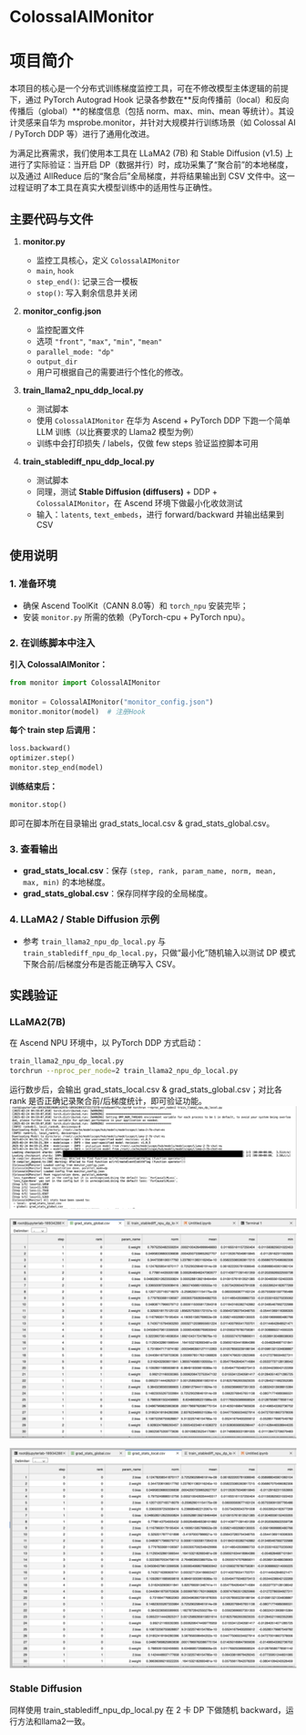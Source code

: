 # ColossalAIMonitor

# 项目简介

本项目的核心是一个分布式训练梯度监控工具，可在不修改模型主体逻辑的前提下，通过 PyTorch Autograd Hook 记录各参数在**反向传播前（local）和反向传播后（global）**的梯度信息（包括 norm、max、min、mean 等统计）。其设计灵感来自华为 msprobe.monitor，并针对大规模并行训练场景（如 Colossal AI / PyTorch DDP 等）进行了通用化改进。

为满足比赛需求，我们使用本工具在 LLaMA2 (7B) 和 Stable Diffusion (v1.5) 上进行了实际验证：当开启 DP（数据并行）时，成功采集了“聚合前”的本地梯度，以及通过 AllReduce 后的“聚合后”全局梯度，并将结果输出到 CSV 文件中。这一过程证明了本工具在真实大模型训练中的适用性与正确性。


## 主要代码与文件

1. **monitor.py**  
   - 监控工具核心，定义 `ColossalAIMonitor`
   - `main`, `hook`
   - `step_end()`: 记录三合一模板
   - `stop()`: 写入剩余信息并关闭

2. **monitor_config.json**  
   - 监控配置文件  
   - 选项 `"front"`, `"max"`, `"min"`, `"mean"`  
   - `parallel_mode: "dp"`  
   - `output_dir`
   - 用户可根据自己的需要进行个性化的修改。

3. **train_llama2_npu_ddp_local.py**  
   - 测试脚本  
   - 使用 `ColossalAIMonitor` 在华为 Ascend + PyTorch DDP 下跑一个简单 LLM 训练（以比赛要求的 Llama2 模型为例）  
   - 训练中会打印损失 / labels，仅做 few steps 验证监控脚本可用

4. **train_stablediff_npu_ddp_local.py**  
   - 测试脚本  
   - 同理，测试 **Stable Diffusion (diffusers)** + DDP + `ColossalAIMonitor`，在 Ascend 环境下做最小化收敛测试  
   - 输入：`latents`, `text_embeds`，进行 forward/backward 并输出结果到 CSV

## 使用说明

### 1. 准备环境
- 确保 Ascend ToolKit（CANN 8.0等）和 `torch_npu` 安装完毕；
- 安装 `monitor.py` 所需的依赖（PyTorch-cpu + PyTorch npu）。

### 2. 在训练脚本中注入

**引入 ColossalAIMonitor：**
```python
from monitor import ColossalAIMonitor

monitor = ColossalAIMonitor("monitor_config.json")
monitor.monitor(model)  # 注册Hook
```

**每个 train step 后调用：**
```python
loss.backward()
optimizer.step()
monitor.step_end(model)
```

**训练结束后：**
```python
monitor.stop()
```

即可在脚本所在目录输出 grad_stats_local.csv & grad_stats_global.csv。

### 3. 查看输出

- **grad_stats_local.csv**：保存 `(step, rank, param_name, norm, mean, max, min)` 的本地梯度。  
- **grad_stats_global.csv**：保存同样字段的全局梯度。

### 4. LLaMA2 / Stable Diffusion 示例

- 参考 `train_llama2_npu_dp_local.py` 与 `train_stablediff_npu_dp_local.py`，只做“最小化”随机输入以测试 DP 模式下聚合前/后梯度分布是否能正确写入 CSV。


## 实践验证

### LLaMA2(7B)
在 Ascend NPU 环境中，以 PyTorch DDP 方式启动：

```bash
train_llama2_npu_dp_local.py
torchrun --nproc_per_node=2 train_llama2_npu_dp_local.py
```

运行数步后，会输出 grad_stats_local.csv & grad_stats_global.csv；对比各 rank 是否正确记录聚合前/后梯度统计，即可验证功能。
![alt text](image.png)

![alt text](image-1.png)

![alt text](image-2.png)

### Stable Diffusion
同样使用 train_stablediff_npu_dp_local.py 在 2 卡 DP 下做随机 backward，运行方法和llama2一致。
